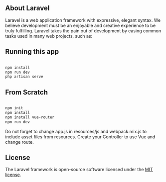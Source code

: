 ## About Laravel

Laravel is a web application framework with expressive, elegant syntax. We believe development must be an enjoyable and creative experience to be truly fulfilling. Laravel takes the pain out of development by easing common tasks used in many web projects, such as:



## Running this app

``` sh

npm install
npm run dev
php artisan serve

```

## From Scratch
``` sh

npm init
npm install
npm install vue-router
npm run dev

```

Do not forget to change app.js in resources/js and webpack.mix.js to include asset files from resources. Create your Controller to use Vue and change route. 

## License

The Laravel framework is open-source software licensed under the [MIT license](https://opensource.org/licenses/MIT).
